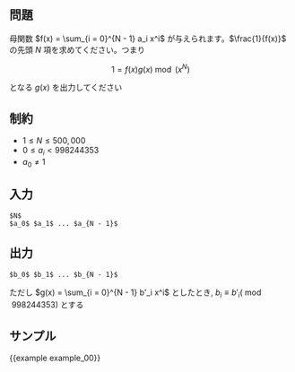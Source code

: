 問題
---------

母関数 $f(x) = \sum_{i = 0}^{N - 1} a_i x^i$ が与えられます。$\frac{1}{f(x)}$ の先頭 $N$ 項を求めてください。つまり

$$1 = f(x)g(x) \bmod (x^N)$$

となる $g(x)$ を出力してください


制約
---------

- $1 \leq N \leq 500,000$
- $0 \leq a_i < 998244353$
- $a_0 \neq 1$

入力
---------

```
$N$
$a_0$ $a_1$ ... $a_{N - 1}$
```

出力
---------

```
$b_0$ $b_1$ ... $b_{N - 1}$
```

ただし $g(x) = \sum_{i = 0}^{N - 1} b'_i x^i$ としたとき, $b_i \equiv b'_i (\bmod 998244353)$ とする

サンプル
---------

{{example example_00}}
